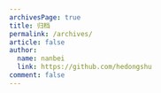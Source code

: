 ```yaml
---
archivesPage: true
title: 归档
permalink: /archives/
article: false
author: 
  name: nanbei
  link: https://github.com/hedongshu
comment: false
---
```

